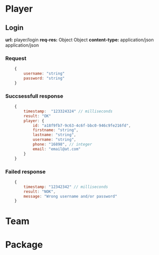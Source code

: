 # Player
## Login
**url:** player/login
**req-res:** Object Object
**content-type:** application/json application/json

### Request
``` javascript
    {
        username: "string"
        password: "string"
    }
```

### Succsessfull response
```javascript
    {
        timestamp:  "123324324" // milliseconds
        result: "OK"
        player: {
            id: "a18f9fb7-9c63-4c6f-bbc0-946c9fe216fd",
            firstname: "string",
            lastname: "string",
            username: "string",
            phone: "16898", // integer
            email: "email@at.com"
        }
    }
```

### Failed response
```javascript
    {
        timestamp: "12342342" // milliseconds
        result: "NOK",
        message: "Wrong username and/or password"
    }
```


# Team
# Package